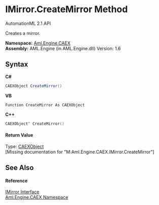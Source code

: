 # IMirror.CreateMirror Method 
AutomationML 2.1 API 

Creates a mirror.

**Namespace:**&nbsp;<a href="N_Aml_Engine_CAEX">Aml.Engine.CAEX</a><br />**Assembly:**&nbsp;AML.Engine (in AML.Engine.dll) Version: 1.6

## Syntax

**C#**<br />
``` C#
CAEXObject CreateMirror()
```

**VB**<br />
``` VB
Function CreateMirror As CAEXObject
```

**C++**<br />
``` C++
CAEXObject^ CreateMirror()
```


#### Return Value
Type: <a href="T_Aml_Engine_CAEX_CAEXObject">CAEXObject</a><br />\[Missing <returns> documentation for "M:Aml.Engine.CAEX.IMirror.CreateMirror"\]

## See Also


#### Reference
<a href="T_Aml_Engine_CAEX_IMirror">IMirror Interface</a><br /><a href="N_Aml_Engine_CAEX">Aml.Engine.CAEX Namespace</a><br />
